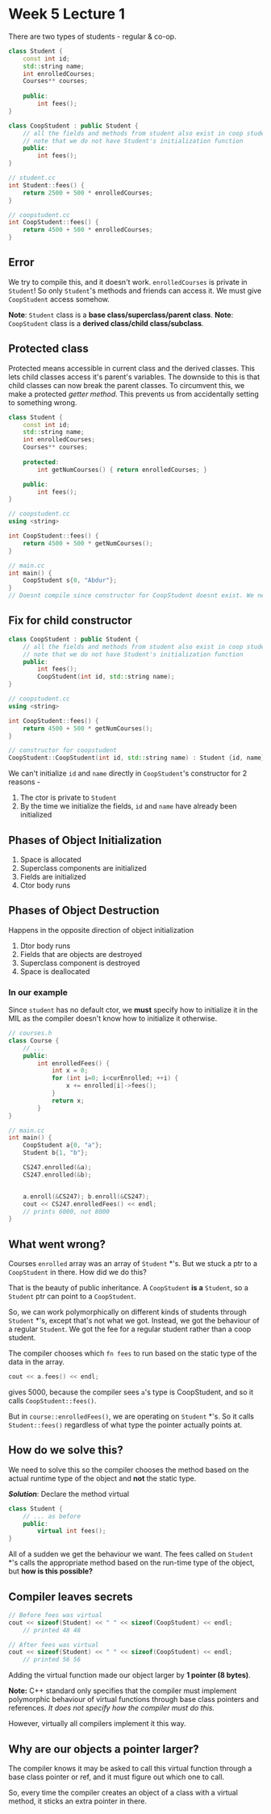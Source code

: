 # Week 5 Lecture 1

There are two types of students - regular & co-op.

```cpp
class Student {
    const int id;
    std::string name;
    int enrolledCourses;
    Courses** courses;
    
    public:
        int fees();
}
```

```cpp
class CoopStudent : public Student {
    // all the fields and methods from student also exist in coop student
    // note that we do not have Student's initialization function
    public:
        int fees();
}
```


```cpp
// student.cc
int Student::fees() {
    return 2500 + 500 * enrolledCourses;
}
```

```cpp
// coopstudent.cc
int CoopStudent::fees() {
    return 4500 + 500 * enrolledCourses;
}
```

## Error
We try to compile this, and it doesn't work. `enrolledCourses` is private in `Student`! So only `Student`'s methods and friends can access it. We must give `CoopStudent` access somehow.

**Note**: `Student` class is a **base class/superclass/parent class**.
**Note**: `CoopStudent` class is a **derived class/child class/subclass**.

## Protected class
Protected means accessible in current class and the derived classes. This lets child classes access it's parent's variables. The downside to this is that child classes can now break the parent classes. To circumvent this, we make a protected *getter method*. This prevents us from accidentally setting to something wrong.

```cpp
class Student {
    const int id;
    std::string name;
    int enrolledCourses;
    Courses** courses;
    
    protected:
        int getNumCourses() { return enrolledCourses; }

    public:
        int fees();
}
```

```cpp
// coopstudent.cc
using <string>

int CoopStudent::fees() {
    return 4500 + 500 * getNumCourses();
}
```

```cpp
// main.cc
int main() {
    CoopStudent s{0, "Abdur"};
}
// Doesnt compile since constructor for CoopStudent doesnt exist. We need Students constructor
```

## Fix for child constructor

```cpp
class CoopStudent : public Student {
    // all the fields and methods from student also exist in coop student
    // note that we do not have Student's initialization function
    public:
        int fees();
        CoopStudent(int id, std::string name);
}
```

```cpp
// coopstudent.cc
using <string>

int CoopStudent::fees() {
    return 4500 + 500 * getNumCourses();
}

// constructor for coopstudent
CoopStudent::CoopStudent(int id, std::string name) : Student {id, name} {}
```

We can't initialize `id` and `name` directly in `CoopStudent`'s constructor for 2 reasons -
1. The ctor is private to `Student`
2. By the time we initialize the fields, `id` and `name` have already been initialized


## Phases of Object Initialization
1. Space is allocated
2. Superclass components are initialized
3. Fields are initialized
4. Ctor body runs

## Phases of Object Destruction
Happens in the opposite direction of object initialization
1. Dtor body runs
2. Fields that are objects are destroyed
3. Superclass component is destroyed
4. Space is deallocated


### In our example
Since `student` has no default ctor, we **must** specify how to initialize it in the MIL as the compiler doesn't know how to initialize it otherwise. 

```cpp
// courses.h
class Course {
    // ...
    public: 
        int enrolledFees() {
            int x = 0;
            for (int i=0; i<curEnrolled; ++i) {
                x += enrolled[i]->fees();
            }
            return x;
        }
}
```

```cpp
// main.cc
int main() {
    CoopStudent a{0, "a"};
    Student b{1, "b"};

    CS247.enrolled(&a);
    CS247.enrolled(&b);


    a.enroll(&CS247); b.enroll(&CS247);
    cout << CS247.enrolledFees() << endl;
    // prints 6000, not 8000
}
```

## What went wrong?
Courses `enrolled` array was an array of `Student` *'s. But we stuck a ptr to a `CoopStudent` in there. How did we do this?

That is the beauty of public inheritance. A `CoopStudent` **is a** `Student`, so a `Student` ptr can point to a `CoopStudent`.

So, we can work polymorphically on different kinds of students through `Student` *'s, except that's not what we got. Instead, we got the behaviour of a regular `Student`. We got the fee for a regular student rather than a coop student. 

The compiler chooses which `fn fees` to run based on the static type of the data in the array. 

```cpp
cout << a.fees() << endl;
```

gives 5000, because the compiler sees `a`'s type is CoopStudent, and so it calls `CoopStudent::fees()`. 

But in `course::enrolledFees()`, we are operating on `Student` *'s. So it calls `Student::fees()` regardless of what type the pointer actually points at. 

## How do we solve this?

We need to solve this so the compiler chooses the method based on the actual runtime type of the object and **not** the static type. 

***Solution***: Declare the method virtual

```cpp
class Student {
    // ... as before
    public:
        virtual int fees();
}
```

All of a sudden we get the behaviour we want. The fees called on `Student` *'s calls the appropriate method based on the run-time type of the object, but **how is this possible?**

## Compiler leaves secrets

```cpp
// Before fees was virtual
cout << sizeof(Student) << " " << sizeof(CoopStudent) << endl;
    // printed 48 48

// After fees was virtual
cout << sizeof(Student) << " " << sizeof(CoopStudent) << endl;
    // printed 56 56
```

Adding the virtual function made our object larger by **1 pointer (8 bytes)**.

**Note:** C++ standard only specifies that the compiler must implement polymorphic behaviour of virtual functions through base class pointers and references. *It does not specify how the compiler must do this.*

However, virtually all compilers implement it this way.

## Why are our objects a pointer larger?
The compiler knows it may be asked to call this virtual function through a base class pointer or ref, and it must figure out which one to call. 

So, every time the compiler creates an object of a class with a virtual method, it sticks an extra pointer in there. 

